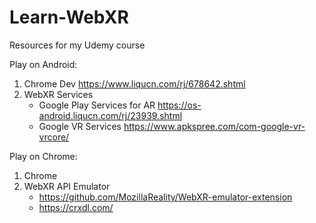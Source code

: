 # Learn-WebXR
Resources for my Udemy course

Play on Android:

1. Chrome Dev
   https://www.liqucn.com/rj/678642.shtml
2. WebXR Services
   - Google Play Services for AR
     https://os-android.liqucn.com/rj/23939.shtml
   - Google VR Services
     https://www.apkspree.com/com-google-vr-vrcore/

Play on Chrome:

1. Chrome
2. WebXR API Emulator
   - https://github.com/MozillaReality/WebXR-emulator-extension
   - https://crxdl.com/
   